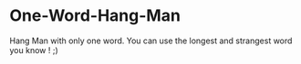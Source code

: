 # One-Word-Hang-Man
Hang Man with only one word. You can use the longest and strangest word you know ! ;)
